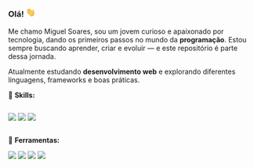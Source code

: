 
<h3>Olá! <img width="20px" src="assets/to_readme/hi.gif" alt="Emoji de Olá"></h3>

<p>
  Me chamo Miguel Soares, sou um jovem curioso e apaixonado por tecnologia, dando os primeiros passos no mundo da <strong>programação</strong>.
  Estou sempre buscando aprender, criar e evoluir — e este repositório é parte dessa jornada.
</p>

<p>
  Atualmente estudando <strong>desenvolvimento web</strong> e explorando diferentes linguagens, frameworks e boas práticas.
</p>

:brain: **Skills:** <br>

<div style="display: inline-block">

  <img src="https://img.shields.io/badge/HTML5-E34F26?style=for-the-badge&logo=html5&logoColor=white"> <img src="https://img.shields.io/badge/CSS3-1572B6?style=for-the-badge&logo=css3&logoColor=white"> <img src="https://img.shields.io/badge/JavaScript-F7DF1E?style=for-the-badge&logo=javascript&logoColor=black">

</div>

:toolbox: **Ferramentas:** <br>

<div>
  <img src="https://img.shields.io/badge/Visual%20Studio%20Code-0078d7.svg?style=for-the-badge&logo=visual-studio-code&logoColor=white"> <img src="https://img.shields.io/badge/Windows-0078D6?style=for-the-badge&logo=windows&logoColor=white"> <img src="https://img.shields.io/badge/gimp-5C5543?style=for-the-badge&logo=gimp&logoColor=white"> <img src="https://img.shields.io/badge/Brave-FF1B2D?style=for-the-badge&logo=Brave&logoColor=white">  
</div>

</div>
